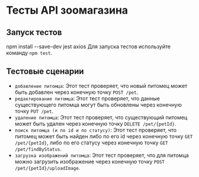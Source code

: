 # Тесты API зоомагазина

## Запуск тестов

npm install --save-dev jest axios
Для запуска тестов используйте команду `npm test`.

## Тестовые сценарии

- `добавление питомца`: Этот тест проверяет, что новый питомец может быть добавлен через конечную точку `POST /pet`.
- `редактирование питомца`: Этот тест проверяет, что данные существующего питомца могут быть обновлены через конечную точку `PUT /pet`.
- `удаление питомца`: Этот тест проверяет, что существующий питомец может быть удален через конечную точку `DELETE /pet/{petId}`.
- `поиск питомца (и по id и по статусу)`: Этот тест проверяет, что питомец может быть найден либо по его id через конечную точку `GET /pet/{petId}`, либо по его статусу через конечную точку `GET /pet/findByStatus`.
- `загрузка изображений питомца`: Этот тест проверяет, что для питомца можно загрузить изображение через конечную точку `POST /pet/{petId}/uploadImage`.